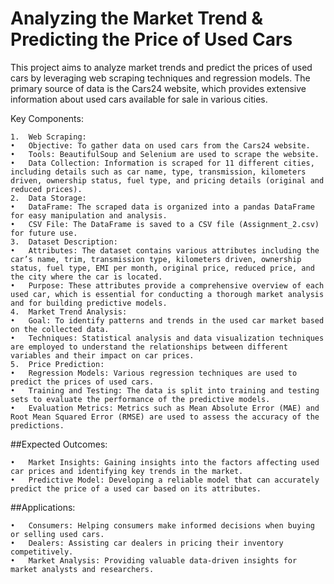 
# Analyzing the Market Trend & Predicting the Price of Used Cars

This project aims to analyze market trends and predict the prices of used cars by leveraging web scraping techniques and regression models. The primary source of data is the Cars24 website, which provides extensive information about used cars available for sale in various cities.

Key Components:

	1.	Web Scraping:
	•	Objective: To gather data on used cars from the Cars24 website.
	•	Tools: BeautifulSoup and Selenium are used to scrape the website.
	•	Data Collection: Information is scraped for 11 different cities, including details such as car name, type, transmission, kilometers driven, ownership status, fuel type, and pricing details (original and reduced prices).
	2.	Data Storage:
	•	DataFrame: The scraped data is organized into a pandas DataFrame for easy manipulation and analysis.
	•	CSV File: The DataFrame is saved to a CSV file (Assignment_2.csv) for future use.
	3.	Dataset Description:
	•	Attributes: The dataset contains various attributes including the car’s name, trim, transmission type, kilometers driven, ownership status, fuel type, EMI per month, original price, reduced price, and the city where the car is located.
	•	Purpose: These attributes provide a comprehensive overview of each used car, which is essential for conducting a thorough market analysis and for building predictive models.
	4.	Market Trend Analysis:
	•	Goal: To identify patterns and trends in the used car market based on the collected data.
	•	Techniques: Statistical analysis and data visualization techniques are employed to understand the relationships between different variables and their impact on car prices.
	5.	Price Prediction:
	•	Regression Models: Various regression techniques are used to predict the prices of used cars.
	•	Training and Testing: The data is split into training and testing sets to evaluate the performance of the predictive models.
	•	Evaluation Metrics: Metrics such as Mean Absolute Error (MAE) and Root Mean Squared Error (RMSE) are used to assess the accuracy of the predictions.



##Expected Outcomes:

	•	Market Insights: Gaining insights into the factors affecting used car prices and identifying key trends in the market.
	•	Predictive Model: Developing a reliable model that can accurately predict the price of a used car based on its attributes.

##Applications:

	•	Consumers: Helping consumers make informed decisions when buying or selling used cars.
	•	Dealers: Assisting car dealers in pricing their inventory competitively.
	•	Market Analysis: Providing valuable data-driven insights for market analysts and researchers.


